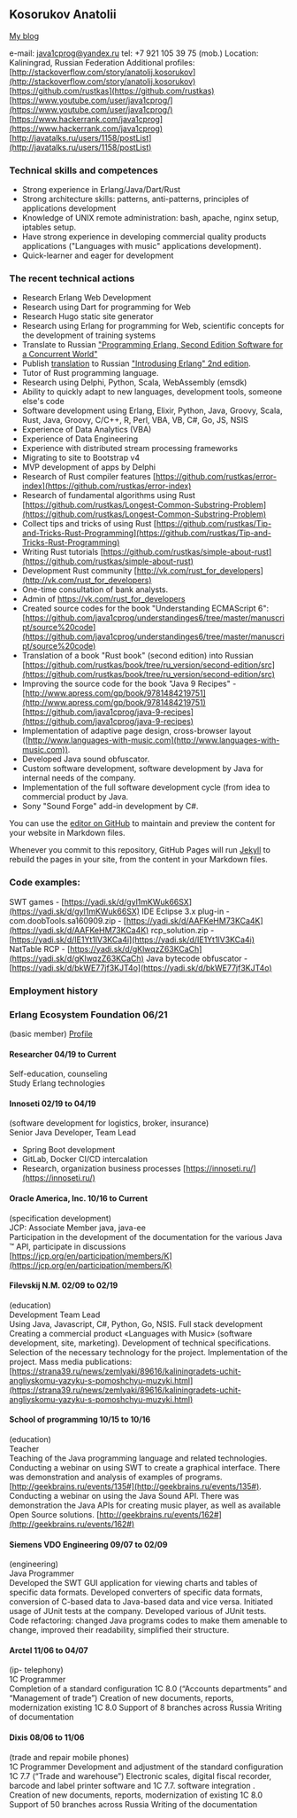 
## Kosorukov Anatolii

[My blog](blog.html)

e-mail: java1cprog@yandex.ru 
tel:  +7 921 105 39 75 (mob.)
Location: Kaliningrad, Russian Federation 
Additional profiles:
[http://stackoverflow.com/story/anatolij.kosorukov](http://stackoverflow.com/story/anatolij.kosorukov)
[https://github.com/rustkas](https://github.com/rustkas)
[https://www.youtube.com/user/java1cprog/](https://www.youtube.com/user/java1cprog/)
[https://www.hackerrank.com/java1cprog](https://www.hackerrank.com/java1cprog)
[http://javatalks.ru/users/1158/postList](http://javatalks.ru/users/1158/postList)


### Technical skills and competences
*  Strong experience in  Erlang/Java/Dart/Rust
*  Strong architecture skills: patterns, anti-patterns, principles of applications development
* Knowledge of UNIX remote administration: bash, apache, nginx setup, iptables setup.
* Have strong experience in developing commercial quality products applications ("Languages with music" applications development).
* Quick-learner and eager for development

### The recent technical actions 
* Research Erlang Web Development
* Research using Dart for programming for Web
* Research Hugo static site generator
* Research using Erlang for programming for Web, scientific concepts for the development of training systems 
* Translate to Russian ["Programming Erlang, Second Edition Software for a Concurrent World"](https://pragprog.com/book/jaerlang2/programming-erlang)
* Publish [translation](https://github.com/rustkas/Introducing-Erlang-2nd-Edition-translation-into-Russian-) to Russian ["Introdusing Erlang" 2nd edition](https://learning.oreilly.com/library/view/introducing-erlang-2nd/9781491973363/). 
* Tutor of Rust programming language.
* Research using Delphi, Python, Scala, WebAssembly (emsdk)
* Ability to quickly adapt to new languages, development tools, someone else's code
* Software development using Erlang, Elixir, Python, Java, Groovy, Scala, Rust, Java, Groovy, C/C++, R, Perl, VBA, VB, C#, Go, JS, NSIS
*  Experience of Data Analytics (VBA)
*  Experience of Data Engineering
*  Experience with distributed stream processing frameworks
*  Migrating to site to Bootstrap v4
*  MVP development of apps by Delphi
*  Research of Rust compiler features [https://github.com/rustkas/error-index](https://github.com/rustkas/error-index)
*  Research of fundamental algorithms using Rust [https://github.com/rustkas/Longest-Common-Substring-Problem](https://github.com/rustkas/Longest-Common-Substring-Problem)
*  Collect tips and tricks of using Rust [https://github.com/rustkas/Tip-and-Tricks-Rust-Programming](https://github.com/rustkas/Tip-and-Tricks-Rust-Programming)
*  Writing Rust tutorials [https://github.com/rustkas/simple-about-rust](https://github.com/rustkas/simple-about-rust)
*  Development Rust community  [http://vk.com/rust_for_developers](http://vk.com/rust_for_developers)
*  One-time consultation of bank analysts.
* Admin of https://vk.com/rust_for_developers
* Created source codes for the book "Understanding ECMAScript 6": [https://github.com/java1cprog/understandinges6/tree/master/manuscript/source%20code](https://github.com/java1cprog/understandinges6/tree/master/manuscript/source%20code)
* Translation of a book "Rust book" (second edition) into Russian [https://github.com/rustkas/book/tree/ru_version/second-edition/src](https://github.com/rustkas/book/tree/ru_version/second-edition/src)
* Improving the source code for the book "Java 9 Recipes" - [http://www.apress.com/gp/book/9781484219751](http://www.apress.com/gp/book/9781484219751)
[https://github.com/java1cprog/java-9-recipes](https://github.com/java1cprog/java-9-recipes)
* Implementation of adaptive page design, cross-browser layout ([http://www.languages-with-music.com](http://www.languages-with-music.com)).
* Developed Java sound obfuscator.
* Custom software development, software development by Java for internal needs of the company.
* Implementation of the full software development cycle (from idea to commercial product by Java.
* Sony "Sound Forge" add-in development by C#.


You can use the [editor on GitHub](https://github.com/rustkas/rustkas.github.io/edit/master/index.md) to maintain and preview the content for your website in Markdown files.

Whenever you commit to this repository, GitHub Pages will run [Jekyll](https://jekyllrb.com/) to rebuild the pages in your site, from the content in your Markdown files.

### Code examples:
SWT games - [https://yadi.sk/d/gyl1mKWuk66SX](https://yadi.sk/d/gyl1mKWuk66SX)
IDE Eclipse 3.x plug-in - com.doobTools.sa160909.zip - [https://yadi.sk/d/AAFKeHM73KCa4K](https://yadi.sk/d/AAFKeHM73KCa4K)
rcp_solution.zip - [https://yadi.sk/d/IE1Yt1lV3KCa4i](https://yadi.sk/d/IE1Yt1lV3KCa4i)
NatTable RCP - [https://yadi.sk/d/gKlwqzZ63KCaCh](https://yadi.sk/d/gKlwqzZ63KCaCh)
Java bytecode obfuscator - [https://yadi.sk/d/bkWE77jf3KJT4o](https://yadi.sk/d/bkWE77jf3KJT4o)

### Employment history 

### Erlang Ecosystem Foundation 06/21
(basic member)
[Profile](https://members.erlef.org/Sys/PublicProfile/60481282)

#### Researcher 04/19 to Current
Self-education, counseling  
Study Erlang technologies

#### Innoseti 02/19 to 04/19
(software development for logistics, broker, insurance)  
Senior Java Developer, Team Lead
 - Spring Boot development 
 - GitLab, Docker CI/CD intercalation 
 - Research, organization business processes
[https://innoseti.ru/](https://innoseti.ru/)

#### Oracle America, Inc. 10/16 to Current
(specification development)  
JCP: Associate Member java, java-ee  
Participation in the development of the documentation for the various Java ™ API, participate in
discussions
[https://jcp.org/en/participation/members/K](https://jcp.org/en/participation/members/K)

#### Filevskij N.M. 02/09 to 02/19
(education)  
Development Team Lead  
Using Java, Javascript, C#, Python, Go, NSIS.
Full stack development Creating a commercial product «Languages with Music» (software development, site, marketing).
Development of technical specifications.
Selection of the necessary technology for the project.
Implementation of the project.
Mass media publications:
[https://strana39.ru/news/zemlyaki/89616/kaliningradets-uchit-angliyskomu-yazyku-s-pomoshchyu-muzyki.html](https://strana39.ru/news/zemlyaki/89616/kaliningradets-uchit-angliyskomu-yazyku-s-pomoshchyu-muzyki.html)

#### School of programming 10/15 to 10/16
(education)  
Teacher  
Teaching of the Java programming language and related technologies.
Conducting a webinar on using SWT to create a graphical interface. There was demonstration and analysis of examples of programs.
[http://geekbrains.ru/events/135#](http://geekbrains.ru/events/135#).
Conducting a webinar on using the Java Sound API. There was demonstration the Java APIs for creating music player, as well as available Open Source solutions.
[http://geekbrains.ru/events/162#](http://geekbrains.ru/events/162#)

#### Siemens VDO Engineering 09/07 to 02/09
(engineering)  
Java Programmer  
Developed the SWT GUI application for viewing charts and tables of specific data formats.
Developed converters of specific data formats, conversion of C-based data to Java-based data and vice versa.
Initiated usage of JUnit tests at the company. Developed various of JUnit tests.
Code refactoring: changed Java programs codes to make them amenable to change, improved their readability, simplified their structure.

#### Arctel 11/06 to 04/07
(ip- telephony)  
1C Programmer  
Completion of a standard configuration 1C 8.0 (“Accounts departments” and “Management of trade”)
Creation of new documents, reports, modernization existing 1C 8.0
Support of 8 branches across Russia
Writing of  documentation

#### Dixis 08/06 to 11/06
(trade and repair mobile phones)  
1C Programmer 
Development and adjustment of the standard configuration 1C 7.7 (“Trade and warehouse”)
Electronic scales, digital fiscal recorder, barcode and label printer software and 1C 7.7. software integration .
Creation of new documents, reports, modernization of existing 1C 8.0
Support of 50 branches across Russia
Writing of the documentation
 


